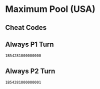 # Maximum Pool (USA)

## Cheat Codes

## Always P1 Turn

```
1B54281000000000

```

## Always P2 Turn

```
1B54281000000001

```

